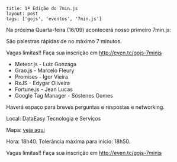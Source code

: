 ```
title: 1ª Edição do 7min.js
layout: post
tags: ['gojs', 'eventos', '7min.js']
```

<p>
Na próxima Quarta-feira (16/09) acontecerá nosso primeiro 7min.js:
</p>

<p>
São palestras rápidas de no máximo 7 minutos.
</p>

<p>
Vagas limitas!! Faça sua inscrição em <a href="http://even.tc/gojs-7minjs">http://even.tc/gojs-7minjs</a>
</p>

<ul>
<li>Meteor.js - Luiz Gonzaga</li>
<li>Grao.js - Marcelo Fleury</li>
<li>Promises - Igor Vieira</li>
<li>RxJS - Edygar Oliveira</li>
<li>Fortune.js - Jean Lucas</li>
<li>Google Tag Manager - Sóstenes Gomes</li>
</ul>

<p>
Haverá espaço para breves perguntas e respostas e networking.
</p>

<p>
Local: DataEasy Tecnologia e Serviços
</p>
<p>
Mapa: <a href="https://www.google.com.br/maps/place/DataEasy/@-16.6854198,-49.2741883,19.88z/data=!4m2!3m1!1s0x0000000000000000:0x7ff094ba7341248c">veja aqui</a>
</p>
<p>
Hora: 18h40. Tolerância máxima para início: 18h50.
</p>

<p>
Vagas limitas!! Faça sua inscrição em <a href="http://even.tc/gojs-7minjs">http://even.tc/gojs-7minjs</a>
</p>

